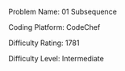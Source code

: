Problem Name: 01 Subsequence

Coding Platform: CodeChef

Difficulty Rating: 1781

Difficulty Level: Intermediate
